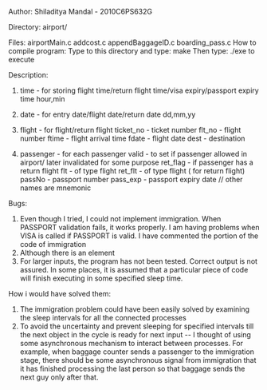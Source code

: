 Author: Shiladitya Mandal - 2010C6PS632G

Directory: airport/

Files:
airportMain.c
addcost.c
appendBaggageID.c
boarding_pass.c
How to compile program: Type to this directory and type: make
Then type: ./exe to execute

Description:
1. time - for storing flight time/return flight time/visa expiry/passport expiry time
hour,min

2. date - for entry date/flight date/return date
dd,mm,yy
3. flight - for flight/return flight
ticket_no - ticket number
flt_no - flight number
ftime - flight arrival time
fdate - flight date
dest - destination

4. passenger - for each passenger
valid - to set if passenger allowed in airport/ later invalidated for some purpose
ret_flag - if passenger has a return flight
flt - of type flight
ret_flt - of type flight ( for return flight)
passNo - passport number
pass_exp - passport expiry date
// other names are mnemonic


Bugs:
1. Even though I tried, I could not implement immigration. When PASSPORT validation fails, it works properly. I am having problems when VISA is called if PASSPORT is valid. I have commented the portion of the code of immigration
2. Although there is an element
3. For larger inputs, the program has not been tested. Correct output is not assured. In some places, it is assumed that a particular
   piece of code will finish executing in some specified sleep time.


How i would have solved them:
1. The immigration problem could have been easily solved by examining the sleep intervals for all the connected processes
3. To avoid the uncertainty and prevent sleeping for specified intervals till the next object in the cycle is ready for next input --
   I thought of using some asynchronous mechanism to interact between processes. For example, when baggage counter sends a passenger
   to the immigration stage, there should be some asynchronous signal from immigration that it has finished processing the last person
   so that baggage sends the next guy only after that.

